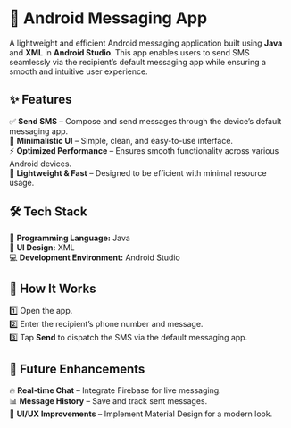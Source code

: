 # 📩 Android Messaging App  

A lightweight and efficient Android messaging application built using **Java** and **XML** in **Android Studio**. This app enables users to send SMS seamlessly via the recipient’s default messaging app while ensuring a smooth and intuitive user experience.  

## ✨ Features  
✅ **Send SMS** – Compose and send messages through the device’s default messaging app.  
🎨 **Minimalistic UI** – Simple, clean, and easy-to-use interface.  
⚡ **Optimized Performance** – Ensures smooth functionality across various Android devices.  
📱 **Lightweight & Fast** – Designed to be efficient with minimal resource usage.  

## 🛠️ Tech Stack  
🚀 **Programming Language:** Java  
📌 **UI Design:** XML  
💻 **Development Environment:** Android Studio  

## 📖 How It Works  
1️⃣ Open the app.  
2️⃣ Enter the recipient’s phone number and message.  
3️⃣ Tap **Send** to dispatch the SMS via the default messaging app.  

## 🚀 Future Enhancements  
🔥 **Real-time Chat** – Integrate Firebase for live messaging.  
📊 **Message History** – Save and track sent messages.  
🎨 **UI/UX Improvements** – Implement Material Design for a modern look.   
